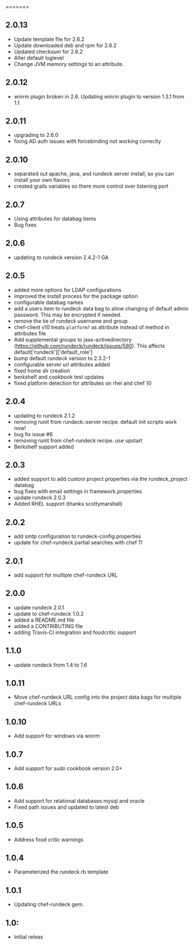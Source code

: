 =======
## 2.0.13
* Update template file for 2.6.2
* Update downloaded deb and rpm for 2.6.2
* Updated checksum for 2.6.2
* Alter default loglevel
* Change JVM memory settings to an attribute.

## 2.0.12
* winrm plugin broken in 2.6.  Updating winrm plugin to version 1.3.1 from 1.1

##  2.0.11
* upgrading to 2.6.0
* fixing AD auth issues with forcebinding not working correctly

##  2.0.10
* separated out apache, java, and rundeck server install, so you can install your own flavors
* created grails variables so there more control over listening port

## 2.0.7
* Using attributes for databag items
* Bug fixes

## 2.0.6 
* updating to rundeck version 2.4.2-1 GA

## 2.0.5 
* added more options for LDAP configurations
* improved the install process for the package option
* configurable databag names
* add a users item to rundeck data bag to allow changing of default admin password.  This may be encrypted if needed.
* remove the tie of rundeck username and group
* chef-client v10 treats `platform?` as attribute instead of method in attributes file
* Add supplemental groups to jaas-activedirectory (https://github.com/rundeck/rundeck/issues/590).  This affects default['rundeck']['default_role']
* bump default rundeck version to 2.3.2-1
* configurable server url attributes added
* fixed home dir creation
* berkshelf and cookbook test updates
* fixed platform detection for attributes on rhel and chef 10

## 2.0.4
* updating to rundeck 2.1.2
* removing runit from rundeck::server recipe.  default init scripts work now!
* bug fix issue #6
* removing runit from chef-rundeck recipe.  use upstart
* Berkshelf support added

## 2.0.3
* added support to add custom project properties via the rundeck_project databag
* bug fixes with email settings in framework.properties
* update rundeck 2.0.3
* Added RHEL support (thanks scottymarshall)

## 2.0.2
* add smtp configuration to rundeck-config.properties
* update for chef-rundeck partial searches with chef 11

## 2.0.1
* add support for multiple chef-rundeck URL

## 2.0.0
* update rundeck 2.0.1
* update to chef-rundeck 1.0.2
* added a README.md file
* added a CONTRIBUTING file
* adding Travis-CI integration and foodcritic support

## 1.1.0
* update rundeck from 1.4 to 1.6

## 1.0.11
* Move chef-rundeck URL config into the project data bags for multiple chef-rundeck URLs

## 1.0.10
* Add support for windows via winrm

## 1.0.7
* Add support for sudo cookbook version 2.0+

## 1.0.6
* Add support for relational databases mysql and oracle
* Fixed path issues and updated to latest deb

## 1.0.5
* Address food critic warnings

## 1.0.4
*  Parameterized the rundeck.rb template

## 1.0.1
*  Updating chef-rundeck gem.

## 1.0:

* Initial releas
